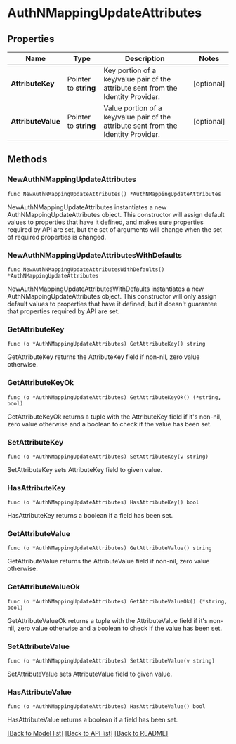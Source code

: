 # AuthNMappingUpdateAttributes

## Properties

| Name               | Type                  | Description                                                                         | Notes      |
| ------------------ | --------------------- | ----------------------------------------------------------------------------------- | ---------- |
| **AttributeKey**   | Pointer to **string** | Key portion of a key/value pair of the attribute sent from the Identity Provider.   | [optional] |
| **AttributeValue** | Pointer to **string** | Value portion of a key/value pair of the attribute sent from the Identity Provider. | [optional] |

## Methods

### NewAuthNMappingUpdateAttributes

`func NewAuthNMappingUpdateAttributes() *AuthNMappingUpdateAttributes`

NewAuthNMappingUpdateAttributes instantiates a new AuthNMappingUpdateAttributes object.
This constructor will assign default values to properties that have it defined,
and makes sure properties required by API are set, but the set of arguments
will change when the set of required properties is changed.

### NewAuthNMappingUpdateAttributesWithDefaults

`func NewAuthNMappingUpdateAttributesWithDefaults() *AuthNMappingUpdateAttributes`

NewAuthNMappingUpdateAttributesWithDefaults instantiates a new AuthNMappingUpdateAttributes object.
This constructor will only assign default values to properties that have it defined,
but it doesn't guarantee that properties required by API are set.

### GetAttributeKey

`func (o *AuthNMappingUpdateAttributes) GetAttributeKey() string`

GetAttributeKey returns the AttributeKey field if non-nil, zero value otherwise.

### GetAttributeKeyOk

`func (o *AuthNMappingUpdateAttributes) GetAttributeKeyOk() (*string, bool)`

GetAttributeKeyOk returns a tuple with the AttributeKey field if it's non-nil, zero value otherwise
and a boolean to check if the value has been set.

### SetAttributeKey

`func (o *AuthNMappingUpdateAttributes) SetAttributeKey(v string)`

SetAttributeKey sets AttributeKey field to given value.

### HasAttributeKey

`func (o *AuthNMappingUpdateAttributes) HasAttributeKey() bool`

HasAttributeKey returns a boolean if a field has been set.

### GetAttributeValue

`func (o *AuthNMappingUpdateAttributes) GetAttributeValue() string`

GetAttributeValue returns the AttributeValue field if non-nil, zero value otherwise.

### GetAttributeValueOk

`func (o *AuthNMappingUpdateAttributes) GetAttributeValueOk() (*string, bool)`

GetAttributeValueOk returns a tuple with the AttributeValue field if it's non-nil, zero value otherwise
and a boolean to check if the value has been set.

### SetAttributeValue

`func (o *AuthNMappingUpdateAttributes) SetAttributeValue(v string)`

SetAttributeValue sets AttributeValue field to given value.

### HasAttributeValue

`func (o *AuthNMappingUpdateAttributes) HasAttributeValue() bool`

HasAttributeValue returns a boolean if a field has been set.

[[Back to Model list]](../README.md#documentation-for-models) [[Back to API list]](../README.md#documentation-for-api-endpoints) [[Back to README]](../README.md)
